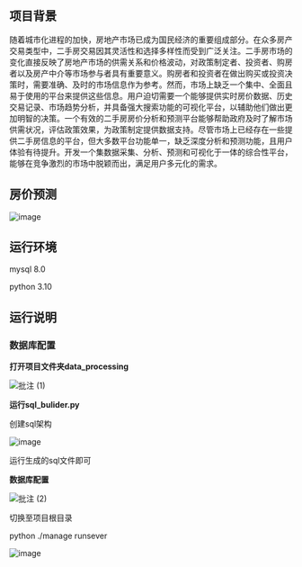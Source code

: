 ## 项目背景

随着城市化进程的加快，房地产市场已成为国民经济的重要组成部分。在众多房产交易类型中，二手房交易因其灵活性和选择多样性而受到广泛关注。二手房市场的变化直接反映了房地产市场的供需关系和价格波动，对政策制定者、投资者、购房者以及房产中介等市场参与者具有重要意义。购房者和投资者在做出购买或投资决策时，需要准确、及时的市场信息作为参考。然而，市场上缺乏一个集中、全面且易于使用的平台来提供这些信息。用户迫切需要一个能够提供实时房价数据、历史交易记录、市场趋势分析，并具备强大搜索功能的可视化平台，以辅助他们做出更加明智的决策。一个有效的二手房房价分析和预测平台能够帮助政府及时了解市场供需状况，评估政策效果，为政策制定提供数据支持。尽管市场上已经存在一些提供二手房信息的平台，但大多数平台功能单一，缺乏深度分析和预测功能，且用户体验有待提升。开发一个集数据采集、分析、预测和可视化于一体的综合性平台，能够在竞争激烈的市场中脱颖而出，满足用户多元化的需求。

## 房价预测

![image](https://github.com/user-attachments/assets/1df3f002-a2e8-4583-a695-b7f9341c25af)


## 运行环境

mysql 8.0

python 3.10

## 运行说明

### 数据库配置

**打开项目文件夹data_processing**

![批注 (1)](https://github.com/user-attachments/assets/f72ebc89-9cc3-49f8-8602-126bd73235c9)

**运行sql_bulider.py**

创建sql架构

![image](https://github.com/user-attachments/assets/b344249f-ef58-4a20-b6dc-fa66dfed6c27)

运行生成的sql文件即可

**数据库配置**

![批注 (2)](https://github.com/user-attachments/assets/478843c6-ed50-4d2e-95c0-cc06449f50ac)

切换至项目根目录

python ./manage runsever

![image](https://github.com/user-attachments/assets/dc993e9a-6659-4597-9538-bbacaa9e7172)

